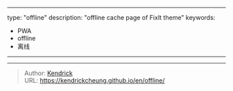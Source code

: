 # 

---
type: "offline"
description: "offline cache page of FixIt theme"
keywords: 
  - PWA
  - offline
  - 离线
---

---

> Author: [Kendrick](https://kendrickcheung.github.io/)  
> URL: https://kendrickcheung.github.io/en/offline/  

